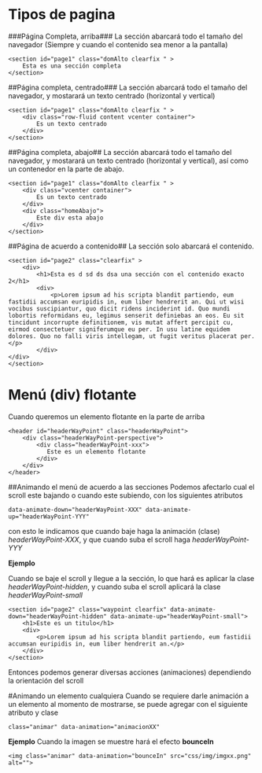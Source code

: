 # Tipos de pagina
###Página Completa, arriba###
La sección abarcará todo el tamaño del navegador (Siempre y cuando el contenido sea menor a la pantalla)

    <section id="page1" class="domAlto clearfix " >
        Esta es una sección completa
    </section>

##Página completa, centrado###
La sección abarcará todo el tamaño del navegador, y mostarará un texto centrado (horizontal y vertical)

    <section id="page1" class="domAlto clearfix " >
        <div class="row-fluid content vcenter container">
            Es un texto centrado
        </div>
    </section>

##Página completa, abajo##
La sección abarcará todo el tamaño del navegador, y mostarará un texto centrado (horizontal y vertical), así como un contenedor en la parte de abajo.

    <section id="page1" class="domAlto clearfix " >
        <div class="vcenter container">
            Es un texto centrado
        </div>
        <div class="homeAbajo">
            Este div esta abajo
        </div>
    </section>

##Página de acuerdo a contenido##
La sección solo abarcará el contenido.

    <section id="page2" class="clearfix" >
        <div>
            <h1>Esta es d sd ds dsa una sección con el contenido exacto 2</h1>
            <div>
                <p>Lorem ipsum ad his scripta blandit partiendo, eum fastidii accumsan euripidis in, eum liber hendrerit an. Qui ut wisi vocibus suscipiantur, quo dicit ridens inciderint id. Quo mundi lobortis reformidans eu, legimus senserit definiebas an eos. Eu sit tincidunt incorrupte definitionem, vis mutat affert percipit cu, eirmod consectetuer signiferumque eu per. In usu latine equidem dolores. Quo no falli viris intellegam, ut fugit veritus placerat per.</p>
            </div>
	</div>
    </section>

# Menú (div) flotante
Cuando queremos un elemento flotante en la parte de arriba

    <header id="headerWayPoint" class="headerWayPoint">
        <div class="headerWayPoint-perspective">
            <div class="headerWayPoint-xxx">
               Este es un elemento flotante
            </div>
        </div>
    </header>

##Animando el menú de acuerdo a las secciones
Podemos afectarlo cual el scroll este bajando o cuando este subiendo, con los siguientes atributos  

    data-animate-down="headerWayPoint-XXX" data-animate-up="headerWayPoint-YYY"

con esto le indicamos que cuando baje haga la animación (clase)  *headerWayPoint-XXX*, y que cuando suba el scroll haga *headerWayPoint-YYY*

**Ejemplo**

Cuando se baje el scroll y llegue a la sección, lo que hará es aplicar la clase *headerWayPoint-hidden*, y cuando suba el scroll aplicará la clase *headerWayPoint-small*

    <section id="page2" class="waypoint clearfix" data-animate-down="headerWayPoint-hidden" data-animate-up="headerWayPoint-small">
        <h1>Este es un titulo</h1>
        <div>
            <p>Lorem ipsum ad his scripta blandit partiendo, eum fastidii accumsan euripidis in, eum liber hendrerit an.</p>
        </div>
    </section>
    
Entonces podemos generar diversas acciones (animaciones) dependiendo la orientación del scroll
        

#Animando un elemento cualquiera
Cuando se requiere darle animación a un elemento al momento de mostrarse, se puede agregar con el siguiente atributo y clase
    
    class="animar" data-animation="animacionXX"


**Ejemplo**
Cuando la imagen se muestre hará el efecto **bounceIn**

    <img class="animar" data-animation="bounceIn" src="css/img/imgxx.png" alt="">
